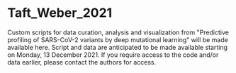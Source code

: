 # Taft_Weber_2021
Custom scripts for data curation, analysis and visualization from "Predictive profiling of SARS-CoV-2 variants by deep mutational learning" will be made available here.
Script and data are anticipated to be made available starting on Monday, 13 December 2021. If you require access to the code and/or data earlier, please contact the authors for access.
